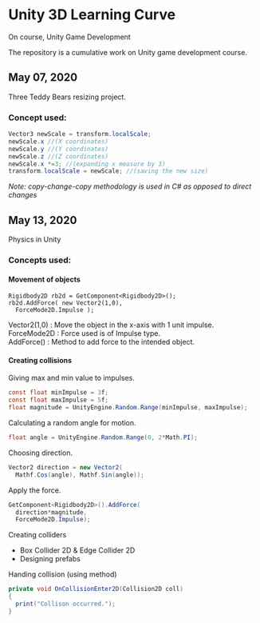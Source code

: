 # Unity 3D Learning Curve
On course, Unity Game Development

The repository is a cumulative work on Unity game development course.

## May 07, 2020  
Three Teddy Bears resizing project.  
### Concept used:  
```csharp
Vector3 newScale = transform.localScale;  
newScale.x //(X coordinates)  
newScale.y //(Y coordinates)  
newScale.z //(Z coordinates)  
newScale.x *=3; //(expanding x measure by 3)   
transform.localScale = newScale; //(saving the new size)
```
*Note: copy-change-copy methodology is used in C# as opposed to direct changes*   

## May 13, 2020
Physics in Unity
### Concepts used:
#### Movement of objects
```
Rigidbody2D rb2d = GetComponent<Rigidbody2D>();  
rb2d.AddForce( new Vector2(1,0),  
  ForceMode2D.Impulse );  
```
Vector2(1,0) : Move the object in the x-axis with 1 unit impulse.  
ForceMode2D : Force used is of Impulse type.  
AddForce() : Method to add force to the intended object.

#### Creating collisions

Giving max and min value to impulses.  
```csharp
const float minImpulse = 3f;
const float maxImpulse = 5f;
float magnitude = UnityEngine.Random.Range(minImpulse, maxImpulse);
```  
Calculating a random angle for motion.  
```csharp
float angle = UnityEngine.Random.Range(0, 2*Math.PI);
```  
Choosing direction.  
```csharp
Vector2 direction = new Vector2(
  Mathf.Cos(angle), Mathf.Sin(angle));
```
Apply the force.  
```csharp
GetComponent<Rigidbody2D>().AddForce(
  direction*magnitude, 
  ForceMode2D.Impulse);
```
Creating colliders   
+ Box Collider 2D & Edge Collider 2D
+ Designing prefabs  

Handing collision (using method)  
```csharp
private void OnCollisionEnter2D(Collision2D coll)
{
  print("Collison occurred.");
}
```

  
  
  
